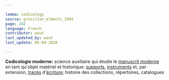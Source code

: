 ```yaml
---

lemma: codicology
source: gresillon_elments_1994
page: 242
language: French
contributor: wout
last_updated_by: wout
last_update: 05-04-2020

---
```


**Codicologie moderne:** science auxiliaire qui étudie le [manuscrit moderne](manuscriptModern.html) en tant qu'objet matériel et historique: [supports](textCarrier.html), [instruments](writingTool.html) et, par extension, [tracés](trace.html) d'[écriture](writingProcess.html); histoire des collections, répertoires, catalogues
